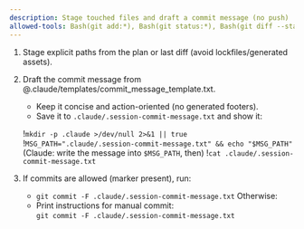 ```yaml
---
description: Stage touched files and draft a commit message (no push)
allowed-tools: Bash(git add:*), Bash(git status:*), Bash(git diff --staged:*), Bash(git commit -F*), Bash(cat*), Bash(mkdir -p*)
---
```

1) Stage explicit paths from the plan or last diff (avoid lockfiles/generated assets).

2) Draft the commit message from @.claude/templates/commit_message_template.txt.
   - Keep it concise and action-oriented (no generated footers).
   - Save it to `.claude/.session-commit-message.txt` and show it:

   !`mkdir -p .claude >/dev/null 2>&1 || true`
   !`MSG_PATH=".claude/.session-commit-message.txt" && echo "$MSG_PATH"`
   (Claude: write the message into `$MSG_PATH`, then)
   !`cat .claude/.session-commit-message.txt`

3) If commits are allowed (marker present), run:
   - `git commit -F .claude/.session-commit-message.txt`
   Otherwise:
   - Print instructions for manual commit:  
     `git commit -F .claude/.session-commit-message.txt`
